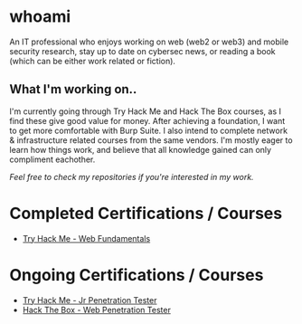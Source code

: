 # whoami
An IT professional who enjoys working on web (web2 or web3) and mobile security research, stay up to date on cybersec news, or reading a book (which can be either work related or fiction).

## What I'm working on.. 
I'm currently going through Try Hack Me and Hack The Box courses, as I find these give good value for money. 
After achieving a foundation, I want to get more comfortable with Burp Suite.
I also intend to complete network & infrastructure related courses from the same vendors. 
I'm mostly eager to learn how things work, and believe that all knowledge gained can only compliment eachother.

*Feel free to check my repositories if you're interested in my work.*

# Completed Certifications / Courses
- [Try Hack Me - Web Fundamentals](https://github.com/404Future/File-Uploads/blob/main/THM%20-%20Web%20Fundamentals.pdf)

# Ongoing Certifications / Courses
- [Try Hack Me - Jr Penetration Tester](https://tryhackme.com/path/outline/jrpenetrationtester?sharerId=689a0f877103689cb2b77bf5)
- [Hack The Box - Web Penetration Tester](https://academy.hackthebox.com/path/preview/web-penetration-tester)

<!--
# Skills / Tools
- Bash Scripting
- Kali Linux
-->
